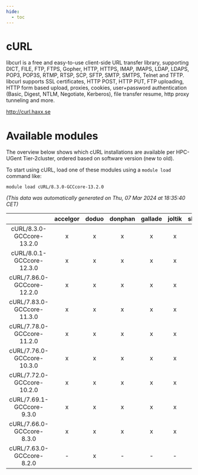 ```yaml
---
hide:
  - toc
---
```


cURL
====


libcurl is a free and easy-to-use client-side URL transfer library, supporting DICT, FILE, FTP, FTPS, Gopher, HTTP, HTTPS, IMAP, IMAPS, LDAP, LDAPS, POP3, POP3S, RTMP, RTSP, SCP, SFTP, SMTP, SMTPS, Telnet and TFTP. libcurl supports SSL certificates, HTTP POST, HTTP PUT, FTP uploading, HTTP form based upload, proxies, cookies, user+password authentication (Basic, Digest, NTLM, Negotiate, Kerberos), file transfer resume, http proxy tunneling and more.

http://curl.haxx.se
# Available modules


The overview below shows which cURL installations are available per HPC-UGent Tier-2cluster, ordered based on software version (new to old).

To start using cURL, load one of these modules using a `module load` command like:

```shell
module load cURL/8.3.0-GCCcore-13.2.0
```

*(This data was automatically generated on Thu, 07 Mar 2024 at 18:35:40 CET)*  

| |accelgor|doduo|donphan|gallade|joltik|skitty|
| :---: | :---: | :---: | :---: | :---: | :---: | :---: |
|cURL/8.3.0-GCCcore-13.2.0|x|x|x|x|x|x|
|cURL/8.0.1-GCCcore-12.3.0|x|x|x|x|x|x|
|cURL/7.86.0-GCCcore-12.2.0|x|x|x|x|x|x|
|cURL/7.83.0-GCCcore-11.3.0|x|x|x|x|x|x|
|cURL/7.78.0-GCCcore-11.2.0|x|x|x|x|x|x|
|cURL/7.76.0-GCCcore-10.3.0|x|x|x|x|x|x|
|cURL/7.72.0-GCCcore-10.2.0|x|x|x|x|x|x|
|cURL/7.69.1-GCCcore-9.3.0|x|x|x|x|x|x|
|cURL/7.66.0-GCCcore-8.3.0|x|x|x|x|x|x|
|cURL/7.63.0-GCCcore-8.2.0|-|x|-|-|-|-|
